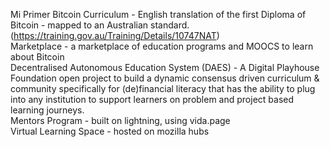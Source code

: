Mi Primer Bitcoin Curriculum - English translation of the first Diploma of Bitcoin - mapped to an Australian standard. (https://training.gov.au/Training/Details/10747NAT) <br>
Marketplace - a marketplace of education programs and MOOCS to learn about Bitcoin<br>
Decentralised Autonomous Education System (DAES) - A Digital Playhouse Foundation open project to build a dynamic consensus driven curriculum & community specifically for (de)financial literacy that has the ability to plug into any institution to support learners on problem and project based learning journeys.<br>
Mentors Program - built on lightning, using vida.page<br>
Virtual Learning Space - hosted on mozilla hubs<br>
